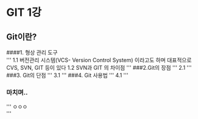 # GIT 1강 
  ## Git이란?
####1. 형상 관리 도구  
'''
    1.1 버전관리 시스템(VCS- Version Control System) 이라고도 하며 대표적으로 CVS, SVN, GIT 등이 있다
    1.2 SVN과 GIT 의 차이점 
'''
###2.Git의 장점
'''
    2.1
    '''
###3. Git의 단점
'''
    3.1
'''
###4. Git 사용법
'''
    4.1
'''
### 마치며..
'''
    ㅇㅇㅇ  
'''
